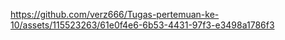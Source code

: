 

https://github.com/verz666/Tugas-pertemuan-ke-10/assets/115523263/61e0f4e6-6b53-4431-97f3-e3498a1786f3


